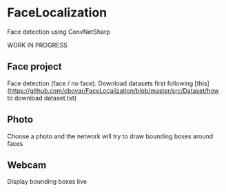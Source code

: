 # FaceLocalization
Face detection using ConvNetSharp


WORK IN PROGRESS

## Face project
Face detection (face / no face).
Download datasets first following [this](https://github.com/cbovar/FaceLocalization/blob/master/src/Dataset/how to download dataset.txt)
 
## Photo 
Choose a photo and the network will try to draw bounding boxes around faces

## Webcam
Display bounding boxes live
